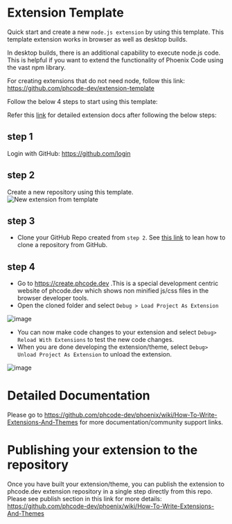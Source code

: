 # Extension Template

Quick start and create a new `node.js extension` by using this template. This
template extension works in browser as well as desktop builds.

In desktop builds, there is an additional capability to execute node.js code. This
is helpful if you want to extend the functionality of Phoenix Code using the
vast npm library.

For creating extensions that do not need node, follow this link:
https://github.com/phcode-dev/extension-template

Follow the below 4 steps to start using this template:

Refer this
[link](https://github.com/phcode-dev/phoenix/wiki/How-To-Write-Extensions-And-Themes)
for detailed extension docs after following the below steps:

## step 1

Login with GitHub: https://github.com/login

## step 2

Create a new repository using this template.
![New extension from template](https://user-images.githubusercontent.com/5336369/223931565-2708e516-a422-4e7b-9d89-9ac48c919c3d.gif)

## step 3

-   Clone your GitHub Repo created from `step 2`. See
    [this link](https://docs.github.com/en/repositories/creating-and-managing-repositories/cloning-a-repository)
    to lean how to clone a repository from GitHub.

## step 4

-   Go to https://create.phcode.dev .This is a special development centric
    website of phcode.dev which shows non minified js/css files in the browser
    developer tools.
-   Open the cloned folder and select `Debug > Load Project As Extension`

![image](https://user-images.githubusercontent.com/5336369/224746152-0416a862-891a-4fe1-b9dd-09add25a6cc0.png)

-   You can now make code changes to your extension and select
    `Debug> Reload With Extensions` to test the new code changes.
-   When you are done developing the extension/theme, select
    `Debug> Unload Project As Extension` to unload the extension.

![image](https://user-images.githubusercontent.com/5336369/224747590-556dff1d-5b29-41c3-88a0-3ce72ab643d0.png)

# Detailed Documentation

Please go to
https://github.com/phcode-dev/phoenix/wiki/How-To-Write-Extensions-And-Themes
for more documentation/community support links.

# Publishing your extension to the repository

Once you have built your extension/theme, you can publish the extension to
phcode.dev extension repository in a single step directly from this repo. Please
see publish section in this link for more details:
https://github.com/phcode-dev/phoenix/wiki/How-To-Write-Extensions-And-Themes
